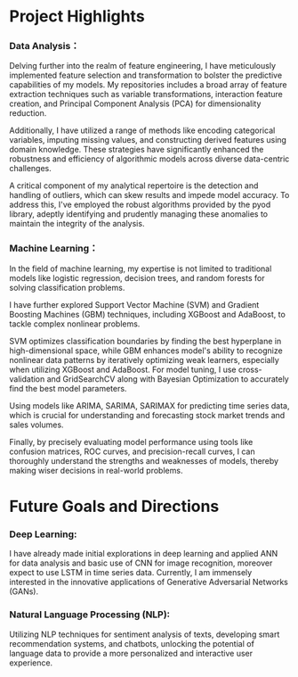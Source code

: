 # Project Highlights

### Data Analysis：

Delving further into the realm of feature engineering, I have meticulously implemented feature selection and transformation to bolster the predictive capabilities of my models. My repositories includes a broad array of feature extraction techniques such as variable transformations, interaction feature creation, and Principal Component Analysis (PCA) for dimensionality reduction. 

Additionally, I have utilized a range of methods like encoding categorical variables, imputing missing values, and constructing derived features using domain knowledge. These strategies have significantly enhanced the robustness and efficiency of algorithmic models across diverse data-centric challenges.

A critical component of my analytical repertoire is the detection and handling of outliers, which can skew results and impede model accuracy. To address this, I've employed the robust algorithms provided by the pyod library, adeptly identifying and prudently managing these anomalies to maintain the integrity of the analysis.

### Machine Learning：
In the field of machine learning, my expertise is not limited to traditional models like logistic regression, decision trees, and random forests for solving classification problems. 

I have further explored Support Vector Machine (SVM) and Gradient Boosting Machines (GBM) techniques, including XGBoost and AdaBoost, to tackle complex nonlinear problems. 

SVM optimizes classification boundaries by finding the best hyperplane in high-dimensional space, while GBM enhances model's ability to recognize nonlinear data patterns by iteratively optimizing weak learners, especially when utilizing XGBoost 
and AdaBoost. For model tuning, I use cross-validation and GridSearchCV along with Bayesian Optimization to accurately find the best model parameters. 

Using models like ARIMA, SARIMA, SARIMAX for predicting time series data, which is crucial for understanding and forecasting stock market trends and sales volumes.

Finally, by precisely evaluating model performance using tools like confusion matrices, ROC 
curves, and precision-recall curves, I can thoroughly understand the strengths and weaknesses of models, thereby making wiser decisions in real-world problems.

# Future Goals and Directions

### Deep Learning: 
I have already made initial explorations in deep learning and applied ANN for data analysis and basic use of CNN for image recognition, moreover expect to use LSTM in time series data. 
Currently, I am immensely interested in the innovative applications of Generative Adversarial Networks (GANs).

### Natural Language Processing (NLP): 
Utilizing NLP techniques for sentiment analysis of texts, developing smart recommendation systems, and chatbots, unlocking the potential of language data to provide a more personalized and interactive user experience.
